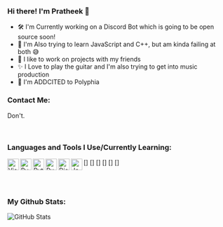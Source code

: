 ### Hi there! I'm Pratheek 👋

- 🛠️ I'm Currently working on a Discord Bot which is going to be open source soon!
- 💾 I'm Also trying to learn JavaScript and C++, but am kinda failing at both 😅
- 🌱 I like to work on projects with my friends
- ✨ I Love to play the guitar and I'm also trying to get into music production
- 🎸 I'm ADDCITED to Polyphia

### Contact Me:
Don't.

<br />

### Languages and Tools I Use/Currently Learning:

[<img align="left" alt="Visual Studio Code" width="26px" src="https://upload.wikimedia.org/wikipedia/commons/thumb/9/9a/Visual_Studio_Code_1.35_icon.svg/512px-Visual_Studio_Code_1.35_icon.svg.png" />]
[<img align="left" alt="PyCharm" width="26px" src="https://resources.jetbrains.com/storage/products/pycharm/img/meta/pycharm_logo_300x300.png" />]
[<img align="left" alt="Python" width="26px" src="https://upload.wikimedia.org/wikipedia/commons/thumb/c/c3/Python-logo-notext.svg/2048px-Python-logo-notext.svg.png" />]
[<img align="left" alt="PyCord" width="26px" src="https://avatars.githubusercontent.com/u/89700626?v=4" />]
[<img align="left" alt="Discord.py" width="26px" src="https://www.freepnglogos.com/uploads/discord-logo-png/discord-logo-logodownload-download-logotipos-1.png" />]
[<img align="left" alt="JavaScript" width="26px" src="https://upload.wikimedia.org/wikipedia/commons/6/6a/JavaScript-logo.png" />]

<br />
<br />

### My Github Stats:

![GitHub Stats](https://github-readme-stats.vercel.app/api?username=pratheek78&theme=radical)

